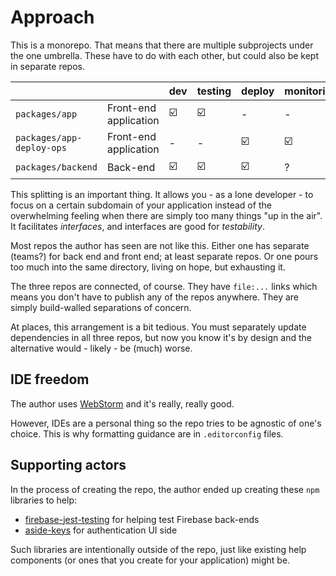 # Approach

This is a monorepo. That means that there are multiple subprojects under the one umbrella. These have to do with each other, but could also be kept in separate repos.

|||dev|testing|deploy|monitoring|
|---|---|---|---|---|---|
|`packages/app`|Front-end application|☑️|☑️|-|-|
|`packages/app-deploy-ops`|Front-end application|-|-|☑️|☑️|
|`packages/backend`|Back-end|☑️|☑️|☑️|?|

This splitting is an important thing. It allows you - as a lone developer - to focus on a certain subdomain of your application instead of the overwhelming feeling when there are simply too many things "up in the air". It facilitates *interfaces*, and interfaces are good for *testability*.

Most repos the author has seen are not like this. Either one has separate (teams?) for back end and front end; at least separate repos. Or one pours too much into the same directory, living on hope, but exhausting it.

The three repos are connected, of course. They have `file:...` links which means you don't have to publish any of the repos anywhere. They are simply build-walled separations of concern.

At places, this arrangement is a bit tedious. You must separately update dependencies in all three repos, but now you know it's by design and the alternative would - likely - be (much) worse.


## IDE freedom

The author uses [WebStorm](https://www.jetbrains.com/webstorm/) and it's really, really good.

However, IDEs are a personal thing so the repo tries to be agnostic of one's choice. This is why formatting guidance are in `.editorconfig` files.


## Supporting actors

In the process of creating the repo, the author ended up creating these `npm` libraries to help:

- [firebase-jest-testing](https://github.com/akauppi/firebase-jest-testing) for helping test Firebase back-ends
- [aside-keys](https://github.com/akauppi/aside-keys/tree/master/packages/aside-keys) for authentication UI side

Such libraries are intentionally outside of the repo, just like existing help components (or ones that you create for your application) might be.

